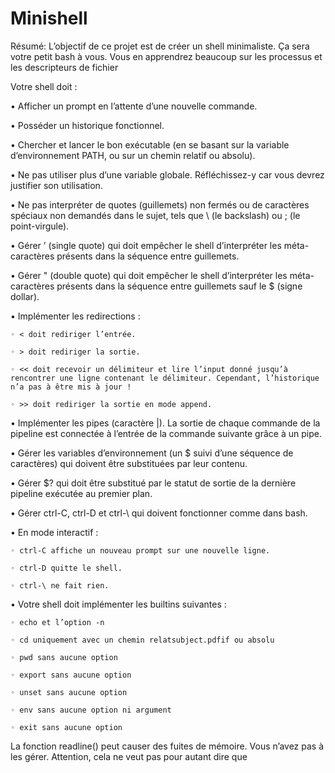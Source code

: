 # Minishell

Résumé:
L’objectif de ce projet est de créer un shell minimaliste.
Ça sera votre petit bash à vous.
Vous en apprendrez beaucoup sur les processus et les descripteurs de fichier

Votre shell doit :

• Afficher un prompt en l’attente d’une nouvelle commande.

• Posséder un historique fonctionnel.

• Chercher et lancer le bon exécutable (en se basant sur la variable d’environnement PATH, ou sur un chemin relatif ou absolu).

• Ne pas utiliser plus d’une variable globale. Réfléchissez-y car vous devrez justifier son utilisation.

• Ne pas interpréter de quotes (guillemets) non fermés ou de caractères spéciaux non demandés dans le sujet, tels que \ (le backslash) ou ; (le point-virgule).

• Gérer ’ (single quote) qui doit empêcher le shell d’interpréter les méta-caractères présents dans la séquence entre guillemets.

• Gérer " (double quote) qui doit empêcher le shell d’interpréter les méta-caractères présents dans la séquence entre guillemets sauf le $ (signe dollar).

• Implémenter les redirections :

    ◦ < doit rediriger l’entrée.
  
    ◦ > doit rediriger la sortie.
  
    ◦ << doit recevoir un délimiteur et lire l’input donné jusqu’à rencontrer une ligne contenant le délimiteur. Cependant, l’historique n’a pas à être mis à jour !
  
    ◦ >> doit rediriger la sortie en mode append.
  
• Implémenter les pipes (caractère |). La sortie de chaque commande de la pipeline est connectée à l’entrée de la commande suivante grâce à un pipe.

• Gérer les variables d’environnement (un $ suivi d’une séquence de caractères) qui doivent être substituées par leur contenu.

• Gérer $? qui doit être substitué par le statut de sortie de la dernière pipeline exécutée au premier plan.

• Gérer ctrl-C, ctrl-D et ctrl-\ qui doivent fonctionner comme dans bash.

• En mode interactif :

    ◦ ctrl-C affiche un nouveau prompt sur une nouvelle ligne.
  
    ◦ ctrl-D quitte le shell.
  
    ◦ ctrl-\ ne fait rien.
  
• Votre shell doit implémenter les builtins suivantes :

    ◦ echo et l’option -n
  
    ◦ cd uniquement avec un chemin relatsubject.pdfif ou absolu
  
    ◦ pwd sans aucune option
  
    ◦ export sans aucune option
  
    ◦ unset sans aucune option
  
    ◦ env sans aucune option ni argument
  
    ◦ exit sans aucune option

La fonction readline() peut causer des fuites de mémoire. Vous n’avez pas à les
gérer. Attention, cela ne veut pas pour autant dire que
